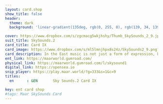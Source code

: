 ```yaml
---
layout: card.shop
show_title: false
header:
  theme: dark
  background: 'linear-gradient(135deg, rgb(0, 255, 0), rgb(139, 34, 139, .1))'

cover: https://www.dropbox.com/s/zgcmacg5wkjhshy/Thumb_SkySounds_2_9.jpg?raw=1
suit_title: SkySounds.2
card_title: Card IX
card_image: https://www.dropbox.com/s/ml5lmnjhpx8s24z/SkySounds2_9.png?raw=1
card_description: In the East music is not just a form of expression, but a way of understanding the world. One can feel the rhythm of the land, the beat of the water, and the harmony of the wind. The present exists eternally, and through music, opposites can meet. In this world, one can experience the beauty of dissonance and the power of consonance, the tension and release. Music is not only a way of expressing emotions but also a way of understanding the natural cycles and the laws of physics and chemistry. It's a way of connecting with the world, and understanding the present, the past, and the future. Music is a reminder of the beauty of the present and the power of the eternal. It's a way of understanding that the present is this... 
ent_link: https://maarworld.gumroad.com/
physical_link: https://maarworld.gumroad.com/l/skysound1
digital_link: https://opensea.io
snip_player: https://play.maar.world/?g=333&s=1&c=9
titles:
  en      : &EN       Sky Sounds.2 Card IX

key: ent card shop
#tags: Maar SkySounds Card
---
```

